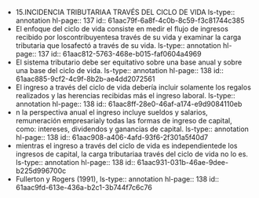 - 15.INCIDENCIA TRIBUTARIAA TRAVÉS DEL CICLO DE VIDA
  ls-type:: annotation
  hl-page:: 137
  id:: 61aac79f-6a8f-4c0b-8c59-f3c81744c385
- El enfoque  del  ciclo de  vida  consiste  en  medir el  flujo de  ingresos recibido por loscontribuyentesa  través  de  su  vida  y  examinar  la  carga  tributaria  que  losafectó  a través de su vida.
  ls-type:: annotation
  hl-page:: 137
  id:: 61aac812-5763-468e-b015-faf0604a4969
- El  sistema  tributario  debe  ser  equitativo  sobre  una base  anual  y  sobre  una base del ciclo de vida. 
  ls-type:: annotation
  hl-page:: 138
  id:: 61aac885-9cf2-4c9f-8b2b-ae4dd2072561
- El  ingreso  a  través  del  ciclo  de  vida  debería  incluir solamente  los  regalos  realizados  y  las  herencias  recibidas  más  el  ingreso  laboral. 
  ls-type:: annotation
  hl-page:: 138
  id:: 61aac8ff-28e0-46af-a174-e9d9084110eb
- n  la perspectiva  anual  el  ingreso incluye  sueldos  y  salarios, remuneración empresarialy todas  las  formas  de  ingreso  de  capital, como:  intereses,  dividendos  y  ganancias  de capital. 
  ls-type:: annotation
  hl-page:: 138
  id:: 61aac908-a406-4afd-93f6-2f301a5f40d7
- mientras el ingreso a través del ciclo de vida es independientede los ingresos de capital, la carga tributariaa través del  ciclo de  vida  no lo es. 
  ls-type:: annotation
  hl-page:: 138
  id:: 61aac931-031b-46ae-9dee-b225d996700c
- Fullerton y Rogers (1991),
  ls-type:: annotation
  hl-page:: 138
  id:: 61aac9fd-613e-436a-b2c1-3b744f7c6c76
